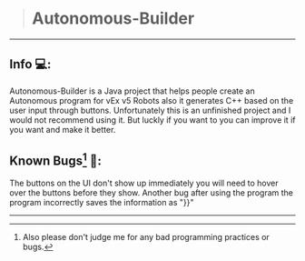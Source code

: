 > # Autonomous-Builder

---

## Info 💻:
Autonomous-Builder is a Java project that helps people create
an Autonomous program for vEx v5 Robots also it generates C++ based on 
the user input through buttons. Unfortunately this is an unfinished
project and I would not recommend using it. But luckly if you
want to you can improve it if you want and make it better.

## Known Bugs[^1] 🐜:
The buttons on the UI don't show up immediately you will need
to hover over the buttons before they show. Another bug
after using the program the program incorrectly saves the information
as "}}" 

---

[^1]: Also please don't judge me for any bad programming practices
or bugs.

